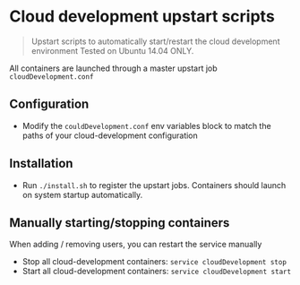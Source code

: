 Cloud development upstart scripts
=================================

> Upstart scripts to automatically start/restart the cloud development environment
> Tested on Ubuntu 14.04 ONLY.

All containers are launched through a master upstart job `cloudDevelopment.conf`

## Configuration

- Modify the `couldDevelopment.conf` env variables block to match the paths of your cloud-development configuration

## Installation

- Run `./install.sh` to register the upstart jobs. Containers should launch on system startup automatically.

## Manually starting/stopping containers

When adding / removing users, you can restart the service manually

- Stop all cloud-development containers: `service cloudDevelopment stop`
- Start all cloud-development containers: `service cloudDevelopment start`
